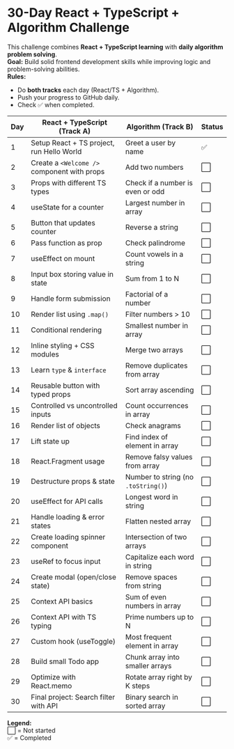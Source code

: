 # 30-Day React + TypeScript + Algorithm Challenge

This challenge combines **React + TypeScript learning** with **daily algorithm problem solving**.  
**Goal:** Build solid frontend development skills while improving logic and problem-solving abilities.  
**Rules:**  
- Do **both tracks** each day (React/TS + Algorithm).  
- Push your progress to GitHub daily.  
- Check ✅ when completed.

| Day | React + TypeScript (Track A) | Algorithm (Track B) | Status |
|-----|------------------------------|---------------------|--------|
| 1   | Setup React + TS project, run Hello World | Greet a user by name | ✅ |
| 2   | Create a `<Welcome />` component with props | Add two numbers | ⬜ |
| 3   | Props with different TS types | Check if a number is even or odd | ⬜ |
| 4   | useState for a counter | Largest number in array | ⬜ |
| 5   | Button that updates counter | Reverse a string | ⬜ |
| 6   | Pass function as prop | Check palindrome | ⬜ |
| 7   | useEffect on mount | Count vowels in a string | ⬜ |
| 8   | Input box storing value in state | Sum from 1 to N | ⬜ |
| 9   | Handle form submission | Factorial of a number | ⬜ |
| 10  | Render list using `.map()` | Filter numbers > 10 | ⬜ |
| 11  | Conditional rendering | Smallest number in array | ⬜ |
| 12  | Inline styling + CSS modules | Merge two arrays | ⬜ |
| 13  | Learn `type` & `interface` | Remove duplicates from array | ⬜ |
| 14  | Reusable button with typed props | Sort array ascending | ⬜ |
| 15  | Controlled vs uncontrolled inputs | Count occurrences in array | ⬜ |
| 16  | Render list of objects | Check anagrams | ⬜ |
| 17  | Lift state up | Find index of element in array | ⬜ |
| 18  | React.Fragment usage | Remove falsy values from array | ⬜ |
| 19  | Destructure props & state | Number to string (no `.toString()`) | ⬜ |
| 20  | useEffect for API calls | Longest word in string | ⬜ |
| 21  | Handle loading & error states | Flatten nested array | ⬜ |
| 22  | Create loading spinner component | Intersection of two arrays | ⬜ |
| 23  | useRef to focus input | Capitalize each word in string | ⬜ |
| 24  | Create modal (open/close state) | Remove spaces from string | ⬜ |
| 25  | Context API basics | Sum of even numbers in array | ⬜ |
| 26  | Context API with TS typing | Prime numbers up to N | ⬜ |
| 27  | Custom hook (useToggle) | Most frequent element in array | ⬜ |
| 28  | Build small Todo app | Chunk array into smaller arrays | ⬜ |
| 29  | Optimize with React.memo | Rotate array right by K steps | ⬜ |
| 30  | Final project: Search filter with API | Binary search in sorted array | ⬜ |

**Legend:**  
⬜ = Not started  
✅ = Completed
